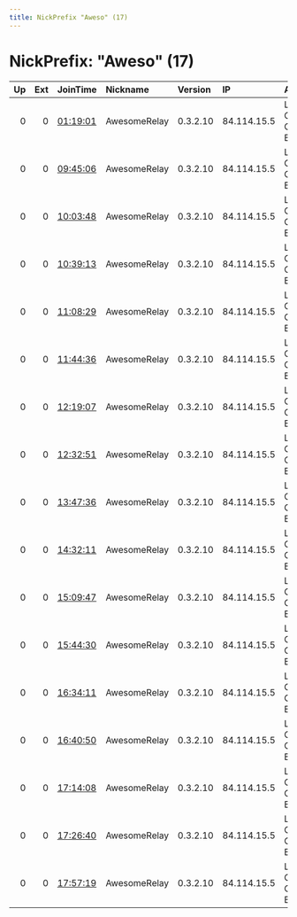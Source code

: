 ```yaml
---
title: NickPrefix "Aweso" (17)
---
```


# NickPrefix: "Aweso" (17)

|   Up |   Ext | JoinTime                                                                                            | Nickname     | Version   | IP          | AS                             | CC   |   ORp |   Dirp | OS   | Contact   |   eFamMembers |
|-----:|------:|:----------------------------------------------------------------------------------------------------|:-------------|:----------|:------------|:-------------------------------|:-----|------:|-------:|:-----|:----------|--------------:|
|    0 |     0 | [01:19:01](https://metrics.torproject.org/rs.html#details/B461AECD44BE0338AD39127E915FA9F63B48EF95) | AwesomeRelay | 0.3.2.10  | 84.114.15.5 | Liberty Global Operations B.V. | at   |  9001 |      0 | BSD  | None      |             1 |
|    0 |     0 | [09:45:06](https://metrics.torproject.org/rs.html#details/BE1E885B15590AE3AD6F949F09270B2C995F6002) | AwesomeRelay | 0.3.2.10  | 84.114.15.5 | Liberty Global Operations B.V. | at   |  9001 |      0 | BSD  | None      |             1 |
|    0 |     0 | [10:03:48](https://metrics.torproject.org/rs.html#details/6D8438FA3560D8A3252AC05CB5D782F106349EF7) | AwesomeRelay | 0.3.2.10  | 84.114.15.5 | Liberty Global Operations B.V. | at   |  9001 |      0 | BSD  | None      |             1 |
|    0 |     0 | [10:39:13](https://metrics.torproject.org/rs.html#details/61150936E09D815F8D1102DF9E630BD724B60292) | AwesomeRelay | 0.3.2.10  | 84.114.15.5 | Liberty Global Operations B.V. | at   |  9001 |      0 | BSD  | None      |             1 |
|    0 |     0 | [11:08:29](https://metrics.torproject.org/rs.html#details/37C9E04F293D1A71FC69C99636821FFE2ACC07F7) | AwesomeRelay | 0.3.2.10  | 84.114.15.5 | Liberty Global Operations B.V. | at   |  9001 |      0 | BSD  | None      |             1 |
|    0 |     0 | [11:44:36](https://metrics.torproject.org/rs.html#details/6CEF5980E70BF660E238E58674E4176965DB6C3F) | AwesomeRelay | 0.3.2.10  | 84.114.15.5 | Liberty Global Operations B.V. | at   |  9001 |      0 | BSD  | None      |             1 |
|    0 |     0 | [12:19:07](https://metrics.torproject.org/rs.html#details/1C9D4A16DB0529945F55B7087AD5226B952B1245) | AwesomeRelay | 0.3.2.10  | 84.114.15.5 | Liberty Global Operations B.V. | at   |  9001 |      0 | BSD  | None      |             1 |
|    0 |     0 | [12:32:51](https://metrics.torproject.org/rs.html#details/55362457AA81807BD7DD73182FC23A8F2646A3FC) | AwesomeRelay | 0.3.2.10  | 84.114.15.5 | Liberty Global Operations B.V. | at   |  9001 |      0 | BSD  | None      |             1 |
|    0 |     0 | [13:47:36](https://metrics.torproject.org/rs.html#details/DB324090D2150CCC10A8DCEEDE2E5E5846613B65) | AwesomeRelay | 0.3.2.10  | 84.114.15.5 | Liberty Global Operations B.V. | at   |  9001 |      0 | BSD  | None      |             1 |
|    0 |     0 | [14:32:11](https://metrics.torproject.org/rs.html#details/D5F4109FCA457ED58AF14BCF5758F7CABC0F6F14) | AwesomeRelay | 0.3.2.10  | 84.114.15.5 | Liberty Global Operations B.V. | at   |  9001 |      0 | BSD  | None      |             1 |
|    0 |     0 | [15:09:47](https://metrics.torproject.org/rs.html#details/5FF2AF4610E6487AA97EF2077E9CBA408BAC9BB0) | AwesomeRelay | 0.3.2.10  | 84.114.15.5 | Liberty Global Operations B.V. | at   |  9001 |      0 | BSD  | None      |             1 |
|    0 |     0 | [15:44:30](https://metrics.torproject.org/rs.html#details/CC9C90456350AF3E4F1D754CDADCBD5EB9A875EF) | AwesomeRelay | 0.3.2.10  | 84.114.15.5 | Liberty Global Operations B.V. | at   |  9001 |      0 | BSD  | None      |             1 |
|    0 |     0 | [16:34:11](https://metrics.torproject.org/rs.html#details/B6E762819493FE22E06CAFA28775F3A2EBE4CA13) | AwesomeRelay | 0.3.2.10  | 84.114.15.5 | Liberty Global Operations B.V. | at   |  9001 |      0 | BSD  | None      |             1 |
|    0 |     0 | [16:40:50](https://metrics.torproject.org/rs.html#details/4E4912DB9E08C39844C4ABF9D01C5A4476C4DCF5) | AwesomeRelay | 0.3.2.10  | 84.114.15.5 | Liberty Global Operations B.V. | at   |  9001 |      0 | BSD  | None      |             1 |
|    0 |     0 | [17:14:08](https://metrics.torproject.org/rs.html#details/C10F04CA540903DE4D52A113ED3FF0240C32B6D3) | AwesomeRelay | 0.3.2.10  | 84.114.15.5 | Liberty Global Operations B.V. | at   |  9001 |      0 | BSD  | None      |             1 |
|    0 |     0 | [17:26:40](https://metrics.torproject.org/rs.html#details/4F6E957AA13ABF5C28471D18E23955E331CC2418) | AwesomeRelay | 0.3.2.10  | 84.114.15.5 | Liberty Global Operations B.V. | at   |  9001 |      0 | BSD  | None      |             1 |
|    0 |     0 | [17:57:19](https://metrics.torproject.org/rs.html#details/3292E1C56136C30E24CB7D70BE39980C4B7066AC) | AwesomeRelay | 0.3.2.10  | 84.114.15.5 | Liberty Global Operations B.V. | at   |  9001 |      0 | BSD  | None      |             1 |
